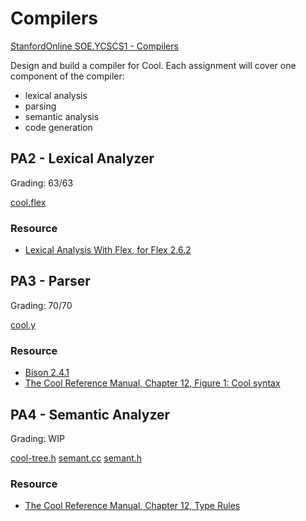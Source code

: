# Compilers

[StanfordOnline SOE.YCSCS1 - Compilers](https://learning.edx.org/course/course-v1:StanfordOnline+SOE.YCSCS1+3T2020/home)

Design and build a compiler for Cool. Each assignment will cover one component of the compiler: 

- lexical analysis
- parsing
- semantic analysis
- code generation

## PA2 - Lexical Analyzer

Grading: 63/63

[cool.flex](PA2/cool.flex) 

### Resource

- [Lexical Analysis With Flex, for Flex 2.6.2](https://westes.github.io/flex/manual/)

## PA3 - Parser

Grading: 70/70

[cool.y](PA3/cool.y)

### Resource

- [Bison 2.4.1](https://www.cin.ufpe.br/~frsn/arquivos/GnuWin32/doc/bison/2.4.1/bison-2.4.1/bison.html#Location-Default-Action)
- [The Cool Reference Manual, Chapter 12, Figure 1: Cool syntax](https://theory.stanford.edu/~aiken/software/cool/cool-manual.pdf)

## PA4 - Semantic Analyzer

Grading: WIP

[cool-tree.h](PA4/cool-tree.h)
[semant.cc](PA4/semant.cc)
[semant.h](PA4/semant.h)

### Resource

- [The Cool Reference Manual, Chapter 12, Type Rules](https://theory.stanford.edu/~aiken/software/cool/cool-manual.pdf)
